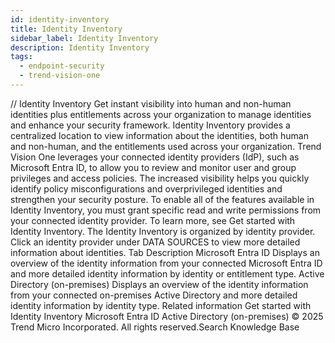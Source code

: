 ```yaml
---
id: identity-inventory
title: Identity Inventory
sidebar_label: Identity Inventory
description: Identity Inventory
tags:
  - endpoint-security
  - trend-vision-one
---
```


/*<![CDATA[*/ $('#title').html($('meta[name=map-description]').attr('content')); /*]]>*/ Identity Inventory Get instant visibility into human and non-human identities plus entitlements across your organization to manage identities and enhance your security framework. Identity Inventory provides a centralized location to view information about the identities, both human and non-human, and the entitlements used across your organization. Trend Vision One leverages your connected identity providers (IdP), such as Microsoft Entra ID, to allow you to review and monitor user and group privileges and access policies. The increased visibility helps you quickly identify policy misconfigurations and overprivileged identities and strengthen your security posture. To enable all of the features available in Identity Inventory, you must grant specific read and write permissions from your connected identity provider. To learn more, see Get started with Identity Inventory. The Identity Inventory is organized by identity provider. Click an identity provider under DATA SOURCES to view more detailed information about identities. Tab Description Microsoft Entra ID Displays an overview of the identity information from your connected Microsoft Entra ID and more detailed identity information by identity or entitlement type. Active Directory (on-premises) Displays an overview of the identity information from your connected on-premises Active Directory and more detailed identity information by identity type. Related information Get started with Identity Inventory Microsoft Entra ID Active Directory (on-premises) © 2025 Trend Micro Incorporated. All rights reserved.Search Knowledge Base